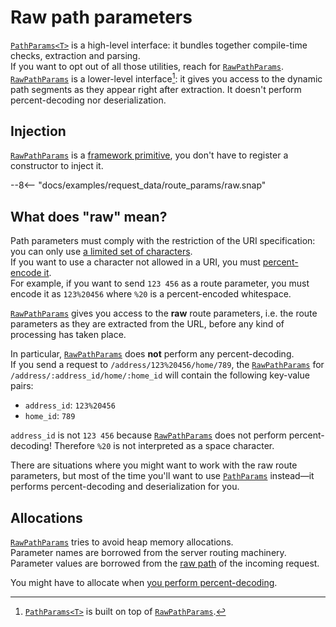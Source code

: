 # Raw path parameters

[`PathParams<T>`][PathParams] is a high-level interface: it bundles together compile-time checks,
extraction and parsing.\
If you want to opt out of all those utilities, reach for [`RawPathParams`][RawPathParams].\
[`RawPathParams`][RawPathParams] is a lower-level interface[^relationship]: it gives you access to the dynamic
path segments as they appear right after extraction.
It doesn't perform percent-decoding nor deserialization.

## Injection

[`RawPathParams`][RawPathParams] is a [framework primitive](../../dependency_injection/framework_primitives.md),
you don't have to register a constructor to inject it.

--8<-- "docs/examples/request_data/route_params/raw.snap"

## What does "raw" mean?

Path parameters must comply with the restriction of the URI specification:
you can only use [a limited set of characters](https://datatracker.ietf.org/doc/html/rfc3986#section-2).\
If you want to use a character not allowed in a URI, you must [percent-encode it](https://developer.mozilla.org/en-US/docs/Glossary/Percent-encoding).\
For example, if you want to send `123 456` as a route parameter, you must encode it as
`123%20456` where `%20` is a percent-encoded whitespace.

[`RawPathParams`][RawPathParams] gives you access to the **raw** route parameters, i.e. the route parameters
as they are extracted from the URL, before any kind of processing has taken
place.

In particular, [`RawPathParams`][RawPathParams] does **not** perform any percent-decoding.\
If you send a request to `/address/123%20456/home/789`, the [`RawPathParams`][RawPathParams] for
`/address/:address_id/home/:home_id` will contain the following key-value pairs:

- `address_id`: `123%20456`
- `home_id`: `789`

`address_id` is not `123 456` because [`RawPathParams`][RawPathParams] does not perform percent-decoding!
Therefore `%20` is not interpreted as a space character.

There are situations where you might want to work with the raw route parameters, but
most of the time you'll want to use [`PathParams`][PathParams] instead—it performs percent-decoding
and deserialization for you.

## Allocations

[`RawPathParams`][RawPathParams] tries to avoid heap memory allocations.\
Parameter names are borrowed from the server routing machinery.\
Parameter values are borrowed from the [raw path](index.md) of the incoming request.

You might have to allocate when [you perform percent-decoding][EncodedParamValue::decode].

[^relationship]: [`PathParams<T>`][PathParams] is built on top of [`RawPathParams`][RawPathParams].

[PathParams]: /api_reference/pavex/request/path/struct.PathParams.html
[RawPathParams]: /api_reference/pavex/request/path/struct.RawPathParams.html
[EncodedParamValue::decode]: /api_reference/pavex/request/path/struct.EncodedParamValue.html#method.decode
